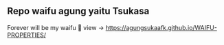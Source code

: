 ## Repo waifu agung yaitu Tsukasa
Forever will be my waifu 💖
view -> https://agungsukaafk.github.io/WAIFU-PROPERTIES/